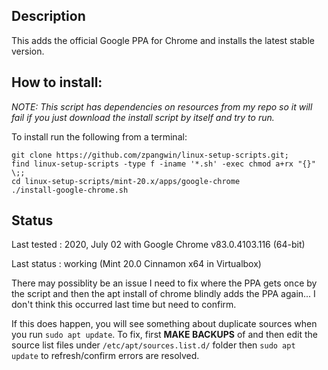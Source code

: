 
## Description

This adds the official Google PPA for Chrome and installs the latest stable version.

## How to install:

*NOTE: This script has dependencies on resources from my repo so it will fail if you just download the install script by itself and try to run.*

To install run the following from a terminal:

```
git clone https://github.com/zpangwin/linux-setup-scripts.git;
find linux-setup-scripts -type f -iname '*.sh' -exec chmod a+rx "{}" \;;
cd linux-setup-scripts/mint-20.x/apps/google-chrome
./install-google-chrome.sh
```

## Status

Last tested : 2020, July 02 with Google Chrome v83.0.4103.116 (64-bit)

Last status : working (Mint 20.0 Cinnamon x64 in Virtualbox)


There may possiblity be an issue I need to fix where the PPA gets once by the script and then the apt install of chrome blindly adds the PPA again... I don't think this occurred last time but need to confirm.

If this does happen, you will see something about duplicate sources when you run `sudo apt update`. To fix, first **MAKE BACKUPS** of and then edit the source list files under `/etc/apt/sources.list.d/` folder then `sudo apt update` to refresh/confirm errors are resolved.

